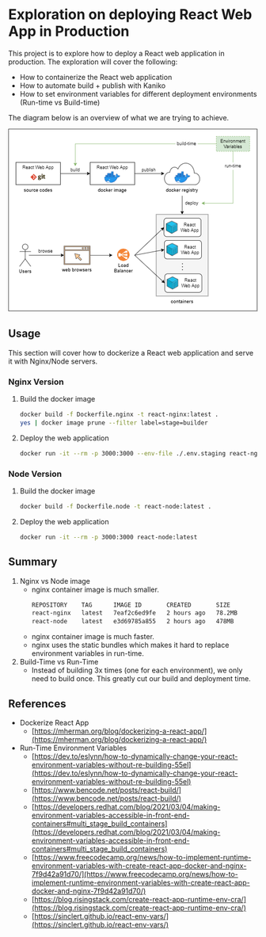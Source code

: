 # Exploration on deploying React Web App in Production

This project is to explore how to deploy a React web application in production. The exploration will cover the following:

- How to containerize the React web application
- How to automate build + publish with Kaniko
- How to set environment variables for different deployment environments (Run-time vs Build-time)

The diagram below is an overview of what we are trying to achieve.

![Overview](docs/overview.png)

## Usage

This section will cover how to dockerize a React web application and serve it with Nginx/Node servers.

### Nginx Version

1. Build the docker image
    ```bash
    docker build -f Dockerfile.nginx -t react-nginx:latest .
    yes | docker image prune --filter label=stage=builder
    ```
2. Deploy the web application

    ```bash
    docker run -it --rm -p 3000:3000 --env-file ./.env.staging react-nginx:latest
    ```

### Node Version

1. Build the docker image
    ```bash
    docker build -f Dockerfile.node -t react-node:latest .
    ```
2. Deploy the web application

    ```bash
    docker run -it --rm -p 3000:3000 react-node:latest
    ```

## Summary

1. Nginx vs Node image
    - nginx container image is much smaller.
        ```bash
        REPOSITORY    TAG      IMAGE ID       CREATED       SIZE
        react-nginx   latest   7eaf2c6ed9fe   2 hours ago   78.2MB
        react-node    latest   e3d69785a855   2 hours ago   478MB
        ```
    - nginx container image is much faster.
    - nginx uses the static bundles which makes it hard to replace environment variables in run-time.
2. Build-Time vs Run-Time
    - Instead of building 3x times (one for each environment), we only need to build once. This greatly cut our build 
      and deployment time.

## References

- Dockerize React App
  - [https://mherman.org/blog/dockerizing-a-react-app/](https://mherman.org/blog/dockerizing-a-react-app/)
- Run-Time Environment Variables
  - [https://dev.to/eslynn/how-to-dynamically-change-your-react-environment-variables-without-re-building-55el](https://dev.to/eslynn/how-to-dynamically-change-your-react-environment-variables-without-re-building-55el)
  - [https://www.bencode.net/posts/react-build/](https://www.bencode.net/posts/react-build/)
  - [https://developers.redhat.com/blog/2021/03/04/making-environment-variables-accessible-in-front-end-containers#multi_stage_build_containers](https://developers.redhat.com/blog/2021/03/04/making-environment-variables-accessible-in-front-end-containers#multi_stage_build_containers)
  - [https://www.freecodecamp.org/news/how-to-implement-runtime-environment-variables-with-create-react-app-docker-and-nginx-7f9d42a91d70/](https://www.freecodecamp.org/news/how-to-implement-runtime-environment-variables-with-create-react-app-docker-and-nginx-7f9d42a91d70/)
  - [https://blog.risingstack.com/create-react-app-runtime-env-cra/](https://blog.risingstack.com/create-react-app-runtime-env-cra/)
  - [https://sinclert.github.io/react-env-vars/](https://sinclert.github.io/react-env-vars/)
